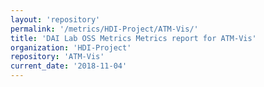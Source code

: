 ```yaml
---
layout: 'repository'
permalink: '/metrics/HDI-Project/ATM-Vis/'
title: 'DAI Lab OSS Metrics Metrics report for ATM-Vis'
organization: 'HDI-Project'
repository: 'ATM-Vis'
current_date: '2018-11-04'
---
```

